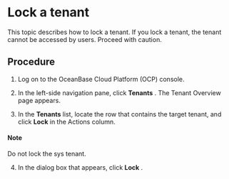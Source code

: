 # Lock a tenant

This topic describes how to lock a tenant. If you lock a tenant, the tenant cannot be accessed by users. Proceed with caution.

## Procedure

1. Log on to the OceanBase Cloud Platform (OCP) console.

2. In the left-side navigation pane, click **Tenants** . The Tenant Overview page appears.

3. In the **Tenants** list, locate the row that contains the target tenant, and click **Lock** in the Actions column.

  <main id="notice" type='explain'>
    <h4>Note</h4>
    <p>Do not lock the sys tenant.</p>
  </main>

4. In the dialog box that appears, click **Lock** .
